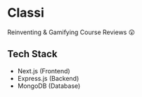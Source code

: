 # Classi
Reinventing & Gamifying Course Reviews 😲




## Tech Stack
- Next.js (Frontend)
- Express.js (Backend)
- MongoDB (Database)
